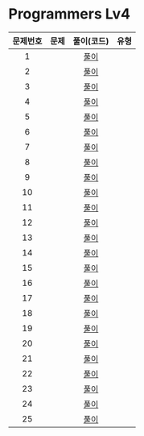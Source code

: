 # Programmers Lv4

| 문제번호 |  문제  | 풀이(코드) | 유형 |    
|  :---:  | :---: |  :---:  |  :---:  |    
|  1  | []() | [풀이]() |  |    
|  2  | []() | [풀이]() |  |    
|  3  | []() | [풀이]() |  |    
|  4  | []() | [풀이]() |  |    
|  5  | []() | [풀이]() |  |    
|  6  | []() | [풀이]() |  |    
|  7  | []() | [풀이]() |  |    
|  8  | []() | [풀이]() |  |    
|  9  | []() | [풀이]() |  |    
|  10  | []() | [풀이]() |  |    
|  11  | []() | [풀이]() |  |    
|  12  | []() | [풀이]() |  |    
|  13  | []() | [풀이]() |  |    
|  14  | []() | [풀이]() |  |    
|  15  | []() | [풀이]() |  |    
|  16  | []() | [풀이]() |  |    
|  17  | []() | [풀이]() |  |    
|  18  | []() | [풀이]() |  |    
|  19  | []() | [풀이]() |  |    
|  20  | []() | [풀이]() |  |    
|  21  | []() | [풀이]() |  |    
|  22  | []() | [풀이]() |  |    
|  23  | []() | [풀이]() |  |    
|  24  | []() | [풀이]() |  |    
|  25  | []() | [풀이]() |  |    
